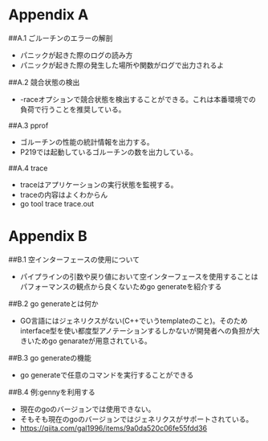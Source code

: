 # Appendix A
##A.1 ごルーチンのエラーの解剖
- パニックが起きた際のログの読み方
- パニックが起きた際の発生した場所や関数がログで出力されるよ

##A.2 競合状態の検出
- -raceオプションで競合状態を検出することができる。これは本番環境での負荷で行うことを推奨している。

##A.3 pprof
- ゴルーチンの性能の統計情報を出力する。
- P219では起動しているゴルーチンの数を出力している。

##A.4 trace
- traceはアプリケーションの実行状態を監視する。
- traceの内容はよくわからん
- go tool trace trace.out

# Appendix B
##B.1 空インターフェースの使用について
- パイプラインの引数や戻り値において空インターフェースを使用することはパフォーマンスの観点から良くないためgo generateを紹介する

##B.2 go generateとは何か
- GO言語にはジェネリクスがない(C++でいうtemplateのこと)。そのためinterface型を使い都度型アノテーションするしかないが開発者への負担が大きいためgo genarateが用意されている。

##B.3 go generateの機能
- go generateで任意のコマンドを実行することができる

##B.4 例:gennyを利用する
- 現在のgoのバージョンでは使用できない。
- そもそも現在のgoのバージョンではジェネリクスがサポートされている。
- https://qiita.com/gal1996/items/9a0da520c06fe55fdd36